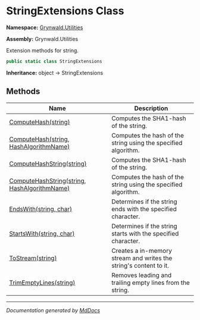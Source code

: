 ﻿# StringExtensions Class

**Namespace:** [Grynwald.Utilities](../index.md)

**Assembly:** Grynwald.Utilities

Extension methods for string.

```csharp
public static class StringExtensions
```

**Inheritance:** object → StringExtensions

## Methods

| Name                                                                                                                   | Description                                                        |
| ---------------------------------------------------------------------------------------------------------------------- | ------------------------------------------------------------------ |
| [ComputeHash(string)](methods/ComputeHash.md#computehashstring)                                                        | Computes the SHA1\-hash of the string.                             |
| [ComputeHash(string, HashAlgorithmName)](methods/ComputeHash.md#computehashstring-hashalgorithmname)                   | Computes the hash of the string using the specified algorithm.     |
| [ComputeHashString(string)](methods/ComputeHashString.md#computehashstringstring)                                      | Computes the SHA1\-hash of the string.                             |
| [ComputeHashString(string, HashAlgorithmName)](methods/ComputeHashString.md#computehashstringstring-hashalgorithmname) | Computes the hash of the string using the specified algorithm.     |
| [EndsWith(string, char)](methods/EndsWith.md)                                                                          | Determines if the string ends with the specified character.        |
| [StartsWith(string, char)](methods/StartsWith.md)                                                                      | Determines if the string starts with the specified character.      |
| [ToStream(string)](methods/ToStream.md)                                                                                | Creates a in\-memory stream and writes the string's content to it. |
| [TrimEmptyLines(string)](methods/TrimEmptyLines.md)                                                                    | Removes leading and trailing empty lines from the string.          |

___

*Documentation generated by [MdDocs](https://github.com/ap0llo/mddocs)*

